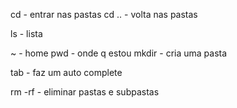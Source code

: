 

cd <diretorio> - entrar nas pastas
cd .. - volta nas pastas


ls - lista

~   - home
pwd - onde q estou
mkdir - cria uma pasta

tab - faz um auto complete

rm -rf <pasta>- eliminar pastas e subpastas 